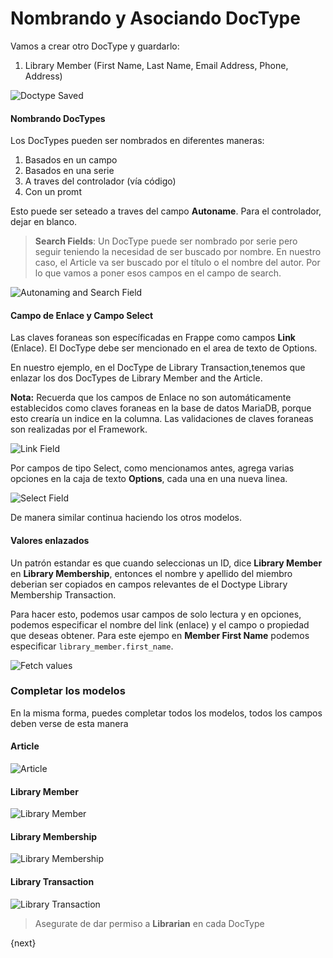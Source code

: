 # Nombrando y Asociando DocType

Vamos a crear otro DocType y guardarlo:

1. Library Member (First Name, Last Name, Email Address, Phone, Address)

<img class="screenshot" alt="Doctype Saved" src="/docs/assets/img/naming_doctype.png">


#### Nombrando DocTypes

Los DocTypes pueden ser nombrados en diferentes maneras:

1. Basados en un campo
1. Basados en una serie
1. A traves del controlador (vía código)
1. Con un promt

Esto puede ser seteado a traves del campo **Autoname**. Para el controlador, dejar en blanco.

> **Search Fields**: Un DocType puede ser nombrado por serie pero seguir teniendo la necesidad de ser buscado por nombre. En nuestro caso, el Article va ser buscado por el título o el nombre del autor. Por lo que vamos a poner esos campos en el campo de search.

<img class="screenshot" alt="Autonaming and Search Field" src="/docs/assets/img/autoname_and_search_field.png">

#### Campo de Enlace y Campo Select

Las claves foraneas son específicadas en Frappe como campos **Link** (Enlace). El DocType debe ser mencionado en el area de texto de Options.

En nuestro ejemplo, en el DocType de Library Transaction,tenemos que enlazar los dos DocTypes de Library Member and the Article.

**Nota:** Recuerda que los campos de Enlace no son automáticamente establecidos como claves foraneas en la base de datos MariaDB, porque esto crearía un indice en la columna. Las validaciones de claves foraneas son realizadas por el Framework.

<img class="screenshot" alt="Link Field" src="/docs/assets/img/link_field.png">

Por campos de tipo Select, como mencionamos antes, agrega varias opciones en la caja de texto **Options**, cada una en una nueva linea.

<img class="screenshot" alt="Select Field" src="/docs/assets/img/select_field.png">

De manera similar continua haciendo los otros modelos.

#### Valores enlazados

Un patrón estandar es que cuando seleccionas un ID, dice **Library Member** en **Library Membership**, entonces el nombre y apellido del miembro deberian ser copiados en campos relevantes de el Doctype  Library Membership Transaction.

Para hacer esto, podemos usar campos de solo lectura y en opciones, podemos especificar el nombre del link (enlace) y el campo o propiedad que deseas obtener. Para este ejempo en **Member First Name** podemos especificar `library_member.first_name`.

<img class="screenshot" alt="Fetch values" src="/docs/assets/img/fetch.png">

### Completar los modelos

En la misma forma, puedes completar todos los modelos, todos los campos deben verse de esta manera

#### Article

<img class="screenshot" alt="Article" src="/docs/assets/img/doctype_article.png">

#### Library Member

<img class="screenshot" alt="Library Member" src="/docs/assets/img/doctype_lib_member.png">

#### Library Membership

<img class="screenshot" alt="Library Membership" src="/docs/assets/img/doctype_lib_membership.png">

#### Library Transaction

<img class="screenshot" alt="Library Transaction" src="/docs/assets/img/doctype_lib_trans.png">

> Asegurate de dar permiso a **Librarian** en cada DocType

{next}
